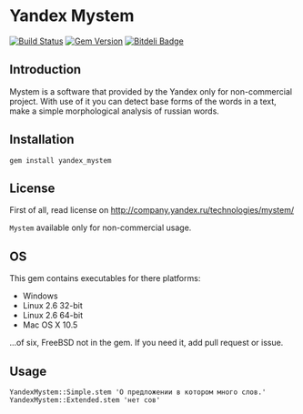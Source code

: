 # Yandex Mystem

[![Build Status](https://secure.travis-ci.org/dmitry/yandex_mystem.png?branch=master)](http://travis-ci.org/dmitry/yandex_mystem) [![Gem Version](https://badge.fury.io/rb/yandex_mystem.png)](http://badge.fury.io/rb/yandex_mystem) [![Bitdeli Badge](https://d2weczhvl823v0.cloudfront.net/dmitry/yandex_mystem/trend.png)](https://bitdeli.com/free "Bitdeli Badge")


## Introduction

Mystem is a software that provided by the Yandex only for non-commercial project. With use of it you can detect base forms of the words in a text, make a simple morphological analysis of russian words.

## Installation

    gem install yandex_mystem

## License

First of all, read license on http://company.yandex.ru/technologies/mystem/

`Mystem` available only for non-commercial usage.

## OS

This gem contains executables for there platforms:

* Windows
* Linux 2.6 32-bit
* Linux 2.6 64-bit
* Mac OS X 10.5

...of six, FreeBSD not in the gem. If you need it, add pull request or issue.

## Usage

    YandexMystem::Simple.stem 'О предложении в котором много слов.'
    YandexMystem::Extended.stem 'нет сов'
